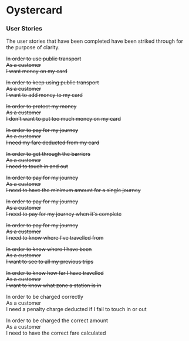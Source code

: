 # Oystercard

### User Stories
The user stories that have been completed have been striked through for the purpose of clarity.

~~In order to use public transport<br>~~
~~As a customer<br>~~
~~I want money on my card<br>~~

~~In order to keep using public transport<br>~~
~~As a customer<br>~~
~~I want to add money to my card<br>~~

~~In order to protect my money<br>~~
~~As a customer<br>~~
~~I don't want to put too much money on my card<br>~~

~~In order to pay for my journey<br>~~
~~As a customer<br>~~
~~I need my fare deducted from my card<br>~~

~~In order to get through the barriers<br>~~
~~As a customer<br>~~
~~I need to touch in and out<br>~~

~~In order to pay for my journey<br>~~
~~As a customer<br>~~
~~I need to have the minimum amount for a single journey<br>~~

~~In order to pay for my journey<br>~~
~~As a customer<br>~~
~~I need to pay for my journey when it's complete<br>~~

~~In order to pay for my journey<br>~~
~~As a customer<br>~~
~~I need to know where I've travelled from<br>~~

~~In order to know where I have been<br>~~
~~As a customer<br>~~
~~I want to see to all my previous trips<br>~~

~~In order to know how far I have travelled<br>~~
~~As a customer<br>~~
~~I want to know what zone a station is in<br>~~

In order to be charged correctly<br>
As a customer<br>
I need a penalty charge deducted if I fail to touch in or out<br>

In order to be charged the correct amount<br>
As a customer<br>
I need to have the correct fare calculated<br>
